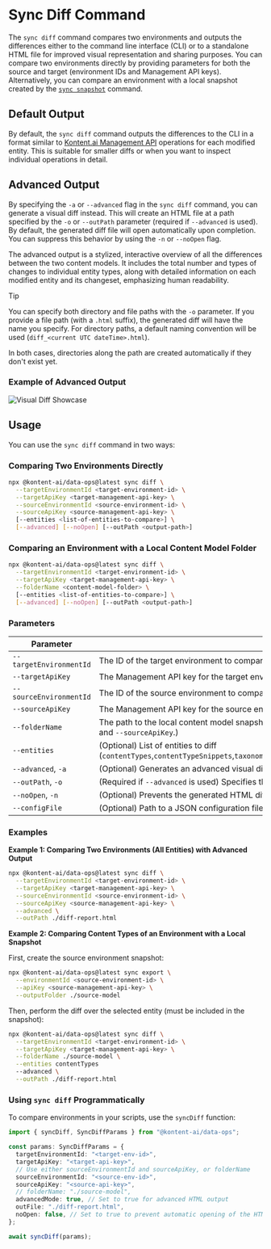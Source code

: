 # Sync Diff Command

The `sync diff` command compares two environments and outputs the differences either to the command line interface (CLI) or to a standalone HTML file for improved visual representation and sharing purposes. You can compare two environments directly by providing parameters for both the source and target (environment IDs and Management API keys). Alternatively, you can compare an environment with a local snapshot created by the [`sync snapshot`](../snapshot/README.md) command.

## Default Output

By default, the `sync diff` command outputs the differences to the CLI in a format similar to [Kontent.ai Management API](https://kontent.ai/learn/docs/apis/openapi/management-api-v2/) operations for each modified entity. This is suitable for smaller diffs or when you want to inspect individual operations in detail.

## Advanced Output

By specifying the `-a` or `--advanced` flag in the `sync diff` command, you can generate a visual diff instead. This will create an HTML file at a path specified by the `-o` or `--outPath` parameter (required if `--advanced` is used). By default, the generated diff file will open automatically upon completion. You can suppress this behavior by using the `-n` or `--noOpen` flag.

The advanced output is a stylized, interactive overview of all the differences between the two content models. It includes the total number and types of changes to individual entity types, along with detailed information on each modified entity and its changeset, emphasizing human readability.

> [!Tip]
>
> You can specify both directory and file paths with the `-o` parameter. If you provide a file path (with a `.html` suffix), the generated diff will have the name you specify. For directory paths, a default naming convention will be used (`diff_<current UTC dateTime>.html`).
>
> In both cases, directories along the path are created automatically if they don't exist yet.

### Example of Advanced Output

![Visual Diff Showcase](https://github.com/kontent-ai/data-ops/assets/52500882/4c85b987-3343-4bad-bd34-1888c506397d)

## Usage

You can use the `sync diff` command in two ways:

### Comparing Two Environments Directly

```bash
npx @kontent-ai/data-ops@latest sync diff \
  --targetEnvironmentId <target-environment-id> \
  --targetApiKey <target-management-api-key> \
  --sourceEnvironmentId <source-environment-id> \
  --sourceApiKey <source-management-api-key> \
  [--entities <list-of-entities-to-compare>] \
  [--advanced] [--noOpen] [--outPath <output-path>]
```

### Comparing an Environment with a Local Content Model Folder

```bash
npx @kontent-ai/data-ops@latest sync diff \
  --targetEnvironmentId <target-environment-id> \
  --targetApiKey <target-management-api-key> \
  --folderName <content-model-folder> \
  [--entities <list-of-entities-to-compare>] \
  [--advanced] [--noOpen] [--outPath <output-path>]
```

### Parameters

| Parameter               | Description                                                                                                                                                                |
|-------------------------|----------------------------------------------------------------------------------------------------------------------------------------------------------------------------|
| `--targetEnvironmentId` | The ID of the target environment to compare.                                                                                                                               |
| `--targetApiKey`        | The Management API key for the target environment.                                                                                                                         |
| `--sourceEnvironmentId` | The ID of the source environment to compare. (Use either this or `--folderName`.)                                                                                          |
| `--sourceApiKey`        | The Management API key for the source environment.                                                                                                                         |
| `--folderName`          | The path to the local content model snapshot created with `sync snapshot`. (Use either this or `--sourceEnvironmentId` and `--sourceApiKey`.)                            |
| `--entities`            | (Optional) List of entities to diff (`contentTypes`,`contentTypeSnippets`,`taxonomies`,`collections`,`assetFolders`,`spaces`,`languages`,`webSpotlight`,`workflows`).                                        |
| `--advanced`, `-a`      | (Optional) Generates an advanced visual diff in HTML format.                                                                                                               |
| `--outPath`, `-o`       | (Required if `--advanced` is used) Specifies the output path for the HTML diff file.                                                                                       |
| `--noOpen`, `-n`        | (Optional) Prevents the generated HTML diff file from opening automatically.                                                                      
| `--configFile`          | (Optional) Path to a JSON configuration file containing parameters.                                                                                                        |

### Examples

**Example 1: Comparing Two Environments (All Entities) with Advanced Output**

```bash
npx @kontent-ai/data-ops@latest sync diff \
  --targetEnvironmentId <target-environment-id> \
  --targetApiKey <target-management-api-key> \
  --sourceEnvironmentId <source-environment-id> \
  --sourceApiKey <source-management-api-key> \
  --advanced \
  --outPath ./diff-report.html
```

**Example 2: Comparing Content Types of an Environment with a Local Snapshot**

First, create the source environment snapshot:

```bash
npx @kontent-ai/data-ops@latest sync export \
  --environmentId <source-environment-id> \
  --apiKey <source-management-api-key> \
  --outputFolder ./source-model
```

Then, perform the diff over the selected entity (must be included in the snapshot):

```bash
npx @kontent-ai/data-ops@latest sync diff \
  --targetEnvironmentId <target-environment-id> \
  --targetApiKey <target-management-api-key> \
  --folderName ./source-model \
  --entities contentTypes
  --advanced \
  --outPath ./diff-report.html
```

### Using `sync diff` Programmatically

To compare environments in your scripts, use the `syncDiff` function:

```typescript
import { syncDiff, SyncDiffParams } from "@kontent-ai/data-ops";

const params: SyncDiffParams = {
  targetEnvironmentId: "<target-env-id>",
  targetApiKey: "<target-api-key>",
  // Use either sourceEnvironmentId and sourceApiKey, or folderName
  sourceEnvironmentId: "<source-env-id>",
  sourceApiKey: "<source-api-key>",
  // folderName: "./source-model",
  advancedMode: true, // Set to true for advanced HTML output
  outFile: "./diff-report.html",
  noOpen: false, // Set to true to prevent automatic opening of the HTML file
};

await syncDiff(params);
```